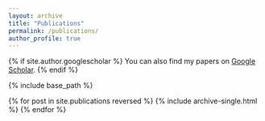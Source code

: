 ```yaml
---
layout: archive
title: "Publications"
permalink: /publications/
author_profile: true
---
```


{% if site.author.googlescholar %}
  You can also find my papers on <a href="{{ site.author.googlescholar }}" class="google-scholar-link"> Google Scholar</a>.
{% endif %}


{% include base_path %}

{% for post in site.publications reversed %}
  {% include archive-single.html %}
{% endfor %}
